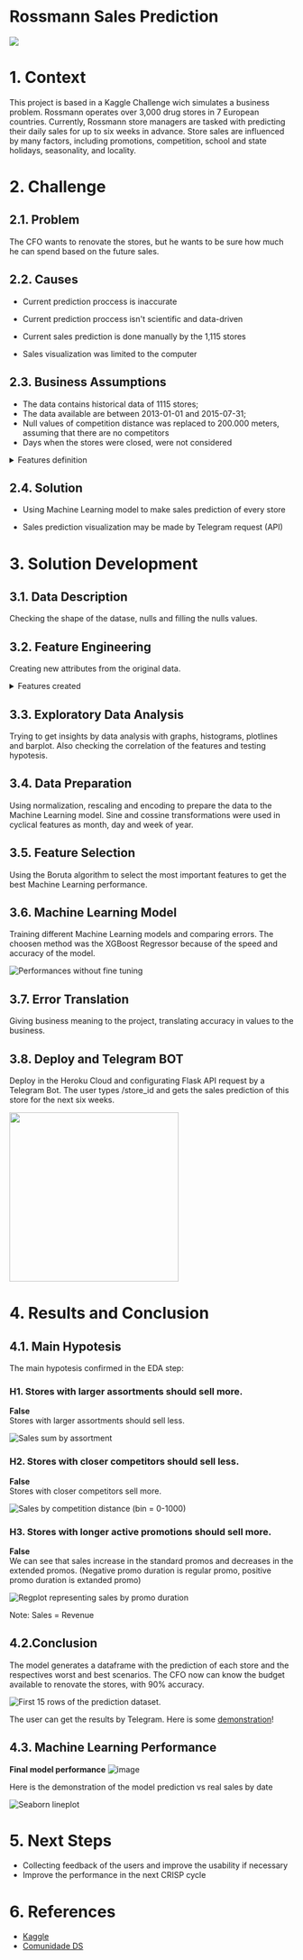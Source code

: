 # Rossmann Sales Prediction

![](https://user-images.githubusercontent.com/77629603/155387474-3dd5c092-c0b5-4e58-a9ae-a5e5d06833c8.png)


# 1. Context

This project is based in a Kaggle Challenge wich simulates a business problem. Rossmann operates over 3,000 drug stores in 7 European countries. Currently, Rossmann store managers are tasked with predicting their daily sales for up to six weeks in advance. Store sales are influenced by many factors, including promotions, competition, school and state holidays, seasonality, and locality. 

# 2. Challenge

## 2.1. Problem

The CFO wants to renovate the stores, but he wants to be sure how much he can spend based on the future sales.

## 2.2. Causes

* Current prediction proccess is inaccurate 

* Current prediction proccess isn't scientific and data-driven

* Current sales prediction is done manually by the 1,115 stores

* Sales visualization was limited to the computer

## 2.3. Business Assumptions
* The data contains historical data of 1115 stores;
* The data available are between 2013-01-01 and 2015-07-31;
* Null values of competition distance was replaced to 200.000 meters, assuming that there are no competitors
* Days when the stores were closed, were not considered
<details>
<summary>Features definition</summary>
  
| Feature                | Definition                                                                                               |
|------------------------|----------------------------------------------------------------------------------------------------------|
| id                     | unique id that represent store and date of sale                                                          |
| store                  | a unique Id for each store                                                                               |
| sales                  | the turnover for any given day (target variable)                                                         |
| customers              | the number of customers on a given day                                                                   |
| open                   | an indicator for whether the store was open (0/1)                                                        |
| state holiday          | indicates a state holiday (a = public holiday, b = Easter holiday, c = Christmas, 0 = None)              |
| school holiday         | indicates if the (Store, Date) was affected by the closure of public schools                             |
| store type             | differentiates between 4 different store models. (a, b, c, d)                                            |
| assortment             | describes an assortment level (a = basic, b = extra, c = extended)                                       |
| competition distance   | distance in meters to the nearest competitor store                                                       |
| competition open since | gives the approximate year and month of the time the nearest competitor was opened                       |
| promo                  | indicates whether a store is running a promo on that day                                                 |
| promo 2                | Promo2 is a continuing and consecutive promotion for some stores (0/1)                                   |
| promo 2 since          | describes the year and calendar week when the store started participating in Promo2                      |
| promo interval         | describes the consecutive intervals Promo2 is started, naming the months the promotion is started anew.  |
  
 </details>
 
 

## 2.4. Solution

* Using Machine Learning model to make sales prediction of every store

* Sales prediction visualization may be made by Telegram request (API)

# 3. Solution Development

## 3.1. Data Description 

Checking the shape of the datase, nulls and filling the nulls values. 

## 3.2. Feature Engineering

Creating new attributes from the original data. 

<details>
<summary>Features created</summary>

| Feature           | Definition                                         |
|-------------------|----------------------------------------------------|
| year              | year extracted from date                           |
| month             | month extracted from date                          |
| day               | day extracted from date                            |
| week of year      | week of year extracted from date                   |
| year week         | year week extracted from date (Y-W)                |
| promo since       | date since promotion started (Y-W)                 |
| competition since | date since competition started (year, month, year) |

</details>



## 3.3. Exploratory Data Analysis

Trying to get insights by data analysis with graphs, histograms, plotlines and barplot. Also checking the correlation of the features and testing hypotesis.

## 3.4. Data Preparation

Using normalization, rescaling and encoding to prepare the data to the Machine Learning model. Sine and cossine transformations were used in cyclical features as month, day and week of year.

## 3.5. Feature Selection

Using the Boruta algorithm to select the most important features to get the best Machine Learning performance.

## 3.6. Machine Learning Model

Training different Machine Learning models and comparing errors. The choosen method was the XGBoost Regressor because of the speed and accuracy of the model.

![Performances without fine tuning](https://user-images.githubusercontent.com/77629603/155387296-541ac158-9c6c-44f5-913c-40b1aa2b02a4.png)

## 3.7. Error Translation

Giving business meaning to the project, translating accuracy in values to the business.

## 3.8. Deploy and Telegram BOT

Deploy in the Heroku Cloud and configurating Flask API request by a Telegram Bot. 
The user types /store_id and gets the sales prediction of this store for the next six weeks.


<img src="https://user-images.githubusercontent.com/77629603/162584257-c7783ef3-d434-4910-9878-c2bfb4057228.png" alt="" style="width:300px;"/>


# 4. Results and Conclusion

## 4.1. Main Hypotesis 

The main hypotesis confirmed in the EDA step:

### H1. Stores with larger assortments should sell more.
**False** <br />Stores with larger assortments should sell less.

![Sales sum by assortment](https://user-images.githubusercontent.com/77629603/155387884-6c33a7be-82e5-4c57-8648-28bf0f217aae.png)


### H2. Stores with closer competitors should sell less.
**False**  <br />Stores with closer competitors sell more.

![Sales by competition distance (bin = 0-1000)](https://user-images.githubusercontent.com/77629603/155381618-a59fdbc2-e4af-45dd-8458-3159ddc01eac.png)


### H3. Stores with longer active promotions should sell more.
**False** <br />We can see that sales increase in the standard promos and decreases in the extended promos.
(Negative promo duration is regular promo, positive promo duration is extanded promo)

![Regplot representing sales by promo duration](https://user-images.githubusercontent.com/77629603/155382386-6c6462ab-0820-4dae-a1ca-51ea9a0aad33.png)

Note: Sales = Revenue

## 4.2.Conclusion
The model generates a dataframe with the prediction of each store and the respectives worst and best scenarios. 
The CFO now can know the budget available to renovate the stores, with 90% accuracy.

![First 15 rows of the prediction dataset.](https://user-images.githubusercontent.com/77629603/155379600-1321b4d9-6db2-4941-80cf-96012798fe00.png)

The user can get the results by Telegram. Here is some [demonstration](https://www.linkedin.com/posts/heitor-felix_datascience-datadriven-business-activity-6902361790051606528-2Fjo)!

## 4.3. Machine Learning Performance

**Final model performance**
![image](https://user-images.githubusercontent.com/77629603/162584149-291cea37-819d-4f18-bd67-0aac45349557.png)

Here is the demonstration of the model prediction vs real sales by date

![Seaborn lineplot](https://user-images.githubusercontent.com/77629603/155380531-060fbf29-4f30-486f-b875-4d3b0ead5178.png)


# 5. Next Steps

* Collecting feedback of the users and improve the usability if necessary
* Improve the performance in the next CRISP cycle

# 6. References
* [Kaggle](https://www.kaggle.com/c/rossmann-store-sales)
* [Comunidade DS](https://www.comunidadedatascience.com/)
